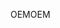 <span data-ttu-id="4f668-101">OEM</span><span class="sxs-lookup"><span data-stu-id="4f668-101">OEM</span></span>
